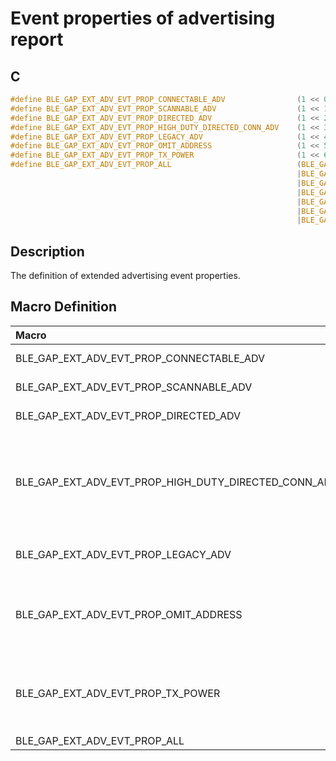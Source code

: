 # Event properties of advertising report

## C

```c
#define BLE_GAP_EXT_ADV_EVT_PROP_CONNECTABLE_ADV                (1 << 0)
#define BLE_GAP_EXT_ADV_EVT_PROP_SCANNABLE_ADV                  (1 << 1)
#define BLE_GAP_EXT_ADV_EVT_PROP_DIRECTED_ADV                   (1 << 2)
#define BLE_GAP_EXT_ADV_EVT_PROP_HIGH_DUTY_DIRECTED_CONN_ADV    (1 << 3)
#define BLE_GAP_EXT_ADV_EVT_PROP_LEGACY_ADV                     (1 << 4)
#define BLE_GAP_EXT_ADV_EVT_PROP_OMIT_ADDRESS                   (1 << 5)
#define BLE_GAP_EXT_ADV_EVT_PROP_TX_POWER                       (1 << 6)
#define BLE_GAP_EXT_ADV_EVT_PROP_ALL                            (BLE_GAP_EXT_ADV_EVT_PROP_CONNECTABLE_ADV \
                                                                |BLE_GAP_EXT_ADV_EVT_PROP_SCANNABLE_ADV \
                                                                |BLE_GAP_EXT_ADV_EVT_PROP_DIRECTED_ADV  \
                                                                |BLE_GAP_EXT_ADV_EVT_PROP_HIGH_DUTY_DIRECTED_CONN_ADV \
                                                                |BLE_GAP_EXT_ADV_EVT_PROP_LEGACY_ADV    \
                                                                |BLE_GAP_EXT_ADV_EVT_PROP_OMIT_ADDRESS  \
                                                                |BLE_GAP_EXT_ADV_EVT_PROP_TX_POWER)
```

## Description

The definition of extended advertising event properties.

## Macro Definition

|Macro|Description|
|:---|:---|
|BLE_GAP_EXT_ADV_EVT_PROP_CONNECTABLE_ADV|Connectable advertising|
|BLE_GAP_EXT_ADV_EVT_PROP_SCANNABLE_ADV|Scannable advertising|
|BLE_GAP_EXT_ADV_EVT_PROP_DIRECTED_ADV|Directed advertising|
|BLE_GAP_EXT_ADV_EVT_PROP_HIGH_DUTY_DIRECTED_CONN_ADV|High Duty Cycle Directed Connectable advertising (<= 3.75 ms Advertising Interval)|
|BLE_GAP_EXT_ADV_EVT_PROP_LEGACY_ADV|Use legacy advertising PDUs|
|BLE_GAP_EXT_ADV_EVT_PROP_OMIT_ADDRESS|Omit advertiser's address from all PDUs ("anonymous advertising")|
|BLE_GAP_EXT_ADV_EVT_PROP_TX_POWER|Include TxPower in the extended header of the advertising PDU|
|BLE_GAP_EXT_ADV_EVT_PROP_ALL|All properties|
